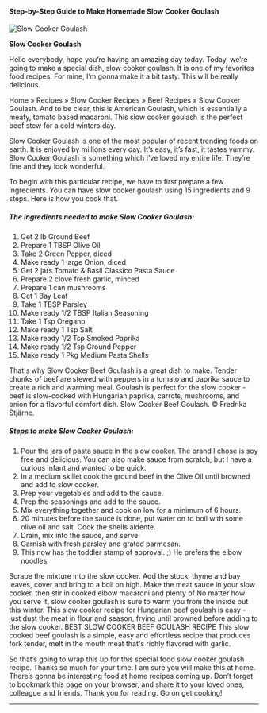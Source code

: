             

#### Step-by-Step Guide to Make Homemade Slow Cooker Goulash

![Slow Cooker Goulash](https://img-global.cpcdn.com/recipes/19db71b4c7e65073/751x532cq70/slow-cooker-goulash-recipe-main-photo.jpg)

**Slow Cooker Goulash**

Hello everybody, hope you’re having an amazing day today. Today, we’re going to make a special dish, slow cooker goulash. It is one of my favorites food recipes. For mine, I’m gonna make it a bit tasty. This will be really delicious.

Home » Recipes » Slow Cooker Recipes » Beef Recipes » Slow Cooker Goulash. And to be clear, this is American Goulash, which is essentially a meaty, tomato based macaroni. This slow cooker goulash is the perfect beef stew for a cold winters day.

Slow Cooker Goulash is one of the most popular of recent trending foods on earth. It is enjoyed by millions every day. It’s easy, it’s fast, it tastes yummy. Slow Cooker Goulash is something which I’ve loved my entire life. They’re fine and they look wonderful.

To begin with this particular recipe, we have to first prepare a few ingredients. You can have slow cooker goulash using 15 ingredients and 9 steps. Here is how you cook that.

##### The ingredients needed to make Slow Cooker Goulash:

1.  Get 2 lb Ground Beef
2.  Prepare 1 TBSP Olive Oil
3.  Take 2 Green Pepper, diced
4.  Make ready 1 large Onion, diced
5.  Get 2 jars Tomato & Basil Classico Pasta Sauce
6.  Prepare 2 clove fresh garlic, minced
7.  Prepare 1 can mushrooms
8.  Get 1 Bay Leaf
9.  Take 1 TBSP Parsley
10.  Make ready 1/2 TBSP Italian Seasoning
11.  Take 1 Tsp Oregano
12.  Make ready 1 Tsp Salt
13.  Make ready 1/2 Tsp Smoked Paprika
14.  Make ready 1/2 Tsp Ground Pepper
15.  Make ready 1 Pkg Medium Pasta Shells

That's why Slow Cooker Beef Goulash is a great dish to make. Tender chunks of beef are stewed with peppers in a tomato and paprika sauce to create a rich and warming meal. Goulash is perfect for the slow cooker - beef is slow-cooked with Hungarian paprika, carrots, mushrooms, and onion for a flavorful comfort dish. Slow Cooker Beef Goulash. © Fredrika Stjärne.

##### Steps to make Slow Cooker Goulash:

1.  Pour the jars of pasta sauce in the slow cooker. The brand I chose is soy free and delicious. You can also make sauce from scratch, but I have a curious infant and wanted to be quick.
2.  In a medium skillet cook the ground beef in the Olive Oil until browned and add to slow cooker.
3.  Prep your vegetables and add to the sauce.
4.  Prep the seasonings and add to the sauce.
5.  Mix everything together and cook on low for a minimum of 6 hours.
6.  20 minutes before the sauce is done, put water on to boil with some olive oil and salt. Cook the shells aldente.
7.  Drain, mix into the sauce, and serve!
8.  Garnish with fresh parsley and grated parmesan.
9.  This now has the toddler stamp of approval. ;) He prefers the elbow noodles.

Scrape the mixture into the slow cooker. Add the stock, thyme and bay leaves, cover and bring to a boil on high. Make the meat sauce in your slow cooker, then stir in cooked elbow macaroni and plenty of No matter how you serve it, slow cooker goulash is sure to warm you from the inside out this winter. This slow cooker recipe for Hungarian beef goulash is easy - just dust the meat in flour and season, frying until browned before adding to the slow cooker. BEST SLOW COOKER BEEF GOULASH RECIPE This slow cooked beef goulash is a simple, easy and effortless recipe that produces fork tender, melt in the mouth meat that's richly flavored with garlic.

So that’s going to wrap this up for this special food slow cooker goulash recipe. Thanks so much for your time. I am sure you will make this at home. There’s gonna be interesting food at home recipes coming up. Don’t forget to bookmark this page on your browser, and share it to your loved ones, colleague and friends. Thank you for reading. Go on get cooking!

* * *